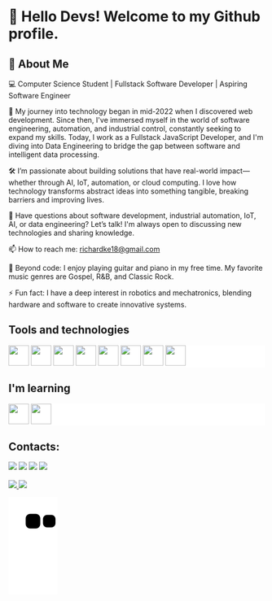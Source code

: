 
<!--
**Richke2005/Richke2005** is a ✨ _special_ ✨ repository because its `README.md` (this file) appears on your GitHub profile
Here are some ideas to get you started:
-->

# 👋 Hello Devs! Welcome to my Github profile. 
## 🚀 About Me

💻 Computer Science Student | Fullstack Software Developer | Aspiring Software Engineer

🌱 My journey into technology began in mid-2022 when I discovered web development. Since then, I've immersed myself in the world of software engineering, automation, and industrial control, constantly seeking to expand my skills. Today, I work as a Fullstack JavaScript Developer, and I'm diving into Data Engineering to bridge the gap between software and intelligent data processing.

🛠️ I’m passionate about building solutions that have real-world impact—whether through AI, IoT, automation, or cloud computing. I love how technology transforms abstract ideas into something tangible, breaking barriers and improving lives.

💬 Have questions about software development, industrial automation, IoT, AI, or data engineering? Let’s talk! I'm always open to discussing new technologies and sharing knowledge.

📫 How to reach me: richardke18@gmail.com

🎸 Beyond code: I enjoy playing guitar and piano in my free time. My favorite music genres are Gospel, R&B, and Classic Rock.

⚡ Fun fact: I have a deep interest in robotics and mechatronics, blending hardware and software to create innovative systems.

## Tools and technologies

<div style="padding: 10; border-radius: 10; background-color: white;">
  <img loading="lazy" src="https://cdn.jsdelivr.net/gh/devicons/devicon/icons/git/git-original.svg" width="40" height="40"/>
  <img src="https://cdn.jsdelivr.net/gh/devicons/devicon/icons/github/github-original.svg" width="40" height="40"/>
  <img src="https://cdn.jsdelivr.net/gh/devicons/devicon/icons/javascript/javascript-plain.svg" width="40" height="40"/>
  <img src="https://cdn.jsdelivr.net/gh/devicons/devicon/icons/express/express-original.svg" width="40" height="40"/>
  <img src="https://cdn.jsdelivr.net/gh/devicons/devicon/icons/react/react-original.svg" width="40" height="40"/>          
  <img src="https://cdn.jsdelivr.net/gh/devicons/devicon/icons/mongodb/mongodb-original.svg" width="40" height="40"/>
  <img src="https://cdn.jsdelivr.net/gh/devicons/devicon/icons/mysql/mysql-original-wordmark.svg" width="40" height="40"/>
  <img src="https://cdn.jsdelivr.net/gh/devicons/devicon/icons/arduino/arduino-original.svg" margin="10" width="40" height="40"/>
</div>

## I'm learning
<div style="padding: 10; border-radius: 10; background-color: white;">
  <img src="https://cdn.jsdelivr.net/gh/devicons/devicon@latest/icons/python/python-original-wordmark.svg" width="40" height="40"/>
  <img src="https://cdn.jsdelivr.net/gh/devicons/devicon@latest/icons/pandas/pandas-original-wordmark.svg" width="40" height="40"/>
</div>

## Contacts:

<div>
<a href="https://www.youtube.com/channel/UC8svlau-AjM7GZZTttbTTmA" target="_blank"><img loading="lazy" src="https://img.shields.io/badge/YouTube-FF0000?style=for-the-badge&logo=youtube&logoColor=white" target="_blank"></a>
<a href="https://www.instagram.com/bauzinh0__/" target="_blank"><img loading="lazy" src="https://img.shields.io/badge/-Instagram-%23E4405F?style=for-the-badge&logo=instagram&logoColor=white" target="_blank"></a>
<a href = "mailto:richardke18@gmail.com"><img loading="lazy" src="https://img.shields.io/badge/Gmail-D14836?style=for-the-badge&logo=gmail&logoColor=white" target="_blank"></a>
<a href="https://www.linkedin.com/in/richard-anjos/" target="_blank"><img loading="lazy" src="https://img.shields.io/badge/-LinkedIn-%230077B5?style=for-the-badge&logo=linkedin&logoColor=white" target="_blank"></a>   
</div>

<br>

<div>
<a href="https://github.com/Richke2005">
<img loading="lazy" height="180em" src="https://github-readme-stats.vercel.app/api/top-langs/?username=Richke2005&layout=compact&langs_count=7&theme=dracula"/>
<img loading="lazy" height="180em" src="https://github-readme-stats.vercel.app/api?username=Richke2005&show_icons=true&theme=dracula&include_all_commits=true&count_private=true"/>
</div>
          
![snake gif](https://github.com/Richke2005/Richke2005/blob/output/github-contribution-grid-snake.svg)
